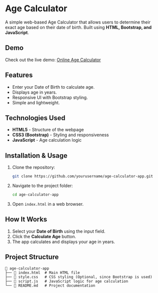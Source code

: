# Age Calculator

A simple web-based Age Calculator that allows users to determine their exact age based on their date of birth. Built using **HTML, Bootstrap, and JavaScript**.

## Demo
Check out the live demo: [Online Age Calculator](https://mrpawargit.github.io/Online-Age-Calculator/)

## Features
- Enter your Date of Birth to calculate age.
- Displays age in years.
- Responsive UI with Bootstrap styling.
- Simple and lightweight.

## Technologies Used
- **HTML5** - Structure of the webpage
- **CSS3 (Bootstrap)** - Styling and responsiveness
- **JavaScript** - Age calculation logic

## Installation & Usage
1. Clone the repository:
   ```sh
   git clone https://github.com/yourusername/age-calculator-app.git
   ```
2. Navigate to the project folder:
   ```sh
   cd age-calculator-app
   ```
3. Open `index.html` in a web browser.

## How It Works
1. Select your **Date of Birth** using the input field.
2. Click the **Calculate Age** button.
3. The app calculates and displays your age in years.

## Project Structure
```
📂 age-calculator-app
├── 📄 index.html  # Main HTML file
├── 📄 style.css   # CSS styling (Optional, since Bootstrap is used)
├── 📄 script.js   # JavaScript logic for age calculation
└── 📄 README.md   # Project documentation
```



